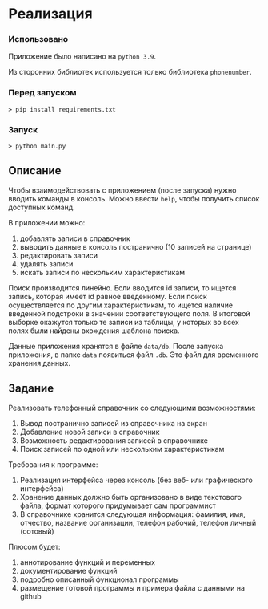 # Реализация

### Использовано

Приложение было написано на `python 3.9`.

Из сторонних библиотек используется только библиотека `phonenumber`.

### Перед запуском

`> pip install requirements.txt`

### Запуск
`> python main.py`

## Описание

Чтобы взаимодействовать с приложением (после запуска)
нужно вводить команды в консоль. Можно ввести `help`,
чтобы получить список доступных команд.

В приложении можно:
1) добавлять записи в справочник
2) выводить данные в консоль постранично (10 записей на странице)
3) редактировать записи
4) удалять записи
5) искать записи по нескольким характеристикам

Поиск производится линейно. Если вводится id записи, то ищется запись, которая
имеет id равное введенному. Если поиск осуществляется по другим характеристикам,
то ищется наличие введенной подстроки в значении соответствующего поля. В итоговой
выборке окажутся только те записи из таблицы, у которых во всех полях были найдены
вхождения шаблона поиска.

Данные приложения хранятся в файле `data/db`. После запуска
приложения, в папке `data` появиться файл `.db`. Это файл для
временного хранения данных.
## Задание

Реализовать телефонный справочник со следующими возможностями:
1. Вывод постранично записей из справочника на экран
2. Добавление новой записи в справочник
3. Возможность редактирования записей в справочнике
4. Поиск записей по одной или нескольким характеристикам

Требования к программе:
1. Реализация интерфейса через консоль (без веб- или графического интерфейса)
2. Хранение данных должно быть организовано в виде текстового файла, формат которого придумывает сам программист
3. В справочнике хранится следующая информация: фамилия, имя, отчество, название организации, телефон рабочий, телефон личный (сотовый)

Плюсом будет:
1) аннотирование функций и переменных
2) документирование функций
3) подробно описанный функционал программы
4) размещение готовой программы и примера файла с данными на github
